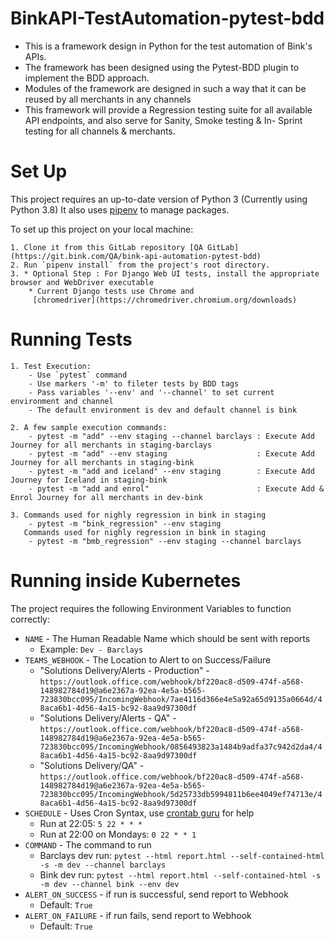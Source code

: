 
# BinkAPI-TestAutomation-pytest-bdd
- This is a framework design in Python for the test automation of Bink's APIs.
- The framework has been designed using the Pytest-BDD plugin to implement  the BDD approach. 
- Modules of the framework are designed in such a way that it can be reused by all merchants in any channels
- This framework will provide a Regression testing suite for all available API endpoints, and also serve for Sanity, 
  Smoke testing & In- Sprint testing for all channels & merchants.


#  Set Up
This project requires an up-to-date version of Python 3 (Currently using Python 3.8)
 It also uses [pipenv](https://pipenv.readthedocs.io/) to manage packages.

To set up this project on your local machine:

    1. Clone it from this GitLab repository [QA GitLab](https://git.bink.com/QA/bink-api-automation-pytest-bdd)
    2. Run `pipenv install` from the project's root directory.
    3. * Optional Step : For Django Web UI tests, install the appropriate browser and WebDriver executable
        * Current Django tests use Chrome and
         [chromedriver](https://chromedriver.chromium.org/downloads) 
       
# Running Tests
    1. Test Execution:
        - Use `pytest` command 
        - Use markers '-m' to fileter tests by BDD tags
        - Pass variables '--env' and '--channel' to set current environment and channel
        - The default environment is dev and default channel is bink
      
    2. A few sample execution commands:
        - pytest -m "add" --env staging --channel barclays : Execute Add Journey for all merchants in staging-barclays 
        - pytest -m "add" --env staging                    : Execute Add Journey for all merchants in staging-bink
        - pytest -m "add and iceland" --env staging        : Execute Add Journey for Iceland in staging-bink
        - pytest -m "add and enrol"                        : Execute Add & Enrol Journey for all merchants in dev-bink 
    
    3. Commands used for nighly regression in bink in staging
        - pytest -m "bink_regression" --env staging 
       Commands used for nighly regression in bink in staging
        - pytest -m "bmb_regression" --env staging --channel barclays     

# Running inside Kubernetes

The project requires the following Environment Variables to function correctly:

- `NAME` - The Human Readable Name which should be sent with reports
  - Example: `Dev - Barclays`
- `TEAMS_WEBHOOK` - The Location to Alert to on Success/Failure
  - "Solutions Delivery/Alerts - Production" - `https://outlook.office.com/webhook/bf220ac8-d509-474f-a568-148982784d19@a6e2367a-92ea-4e5a-b565-723830bcc095/IncomingWebhook/7ae4116d366e4e5a92a65d9135a0664d/48aca6b1-4d56-4a15-bc92-8aa9d97300df`
  - "Solutions Delivery/Alerts - QA" - `https://outlook.office.com/webhook/bf220ac8-d509-474f-a568-148982784d19@a6e2367a-92ea-4e5a-b565-723830bcc095/IncomingWebhook/0856493823a1484b9adfa37c942d2da4/48aca6b1-4d56-4a15-bc92-8aa9d97300df`
  - "Solutions Delivery/QA" - `https://outlook.office.com/webhook/bf220ac8-d509-474f-a568-148982784d19@a6e2367a-92ea-4e5a-b565-723830bcc095/IncomingWebhook/5d25733db5994811b6ee4049ef74713e/48aca6b1-4d56-4a15-bc92-8aa9d97300df`
- `SCHEDULE` - Uses Cron Syntax, use [crontab guru](https://crontab.guru) for help
  - Run at 22:05: `5 22 * * *`
  - Run at 22:00 on Mondays: `0 22 * * 1`
- `COMMAND` - The command to run
  - Barclays dev run: `pytest --html report.html --self-contained-html -s -m dev --channel barclays`
  - Bink dev run: `pytest --html report.html --self-contained-html -s -m dev --channel bink --env dev`
- `ALERT_ON_SUCCESS` - if run is successful, send report to Webhook
  - Default: `True`
- `ALERT_ON_FAILURE` - if run fails, send report to Webhook
  - Default: `True`
